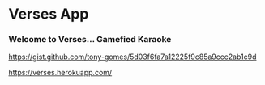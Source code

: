 # Verses App

### Welcome to Verses... Gamefied Karaoke
https://gist.github.com/tony-gomes/5d03f6fa7a12225f9c85a9ccc2ab1c9d

https://verses.herokuapp.com/
